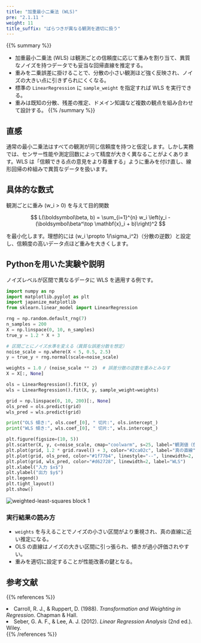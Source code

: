 ```yaml
---
title: "加重最小二乗法 (WLS)"
pre: "2.1.11 "
weight: 11
title_suffix: "ばらつきが異なる観測を適切に扱う"
---
```


{{% summary %}}
- 加重最小二乗法 (WLS) は観測ごとの信頼度に応じて重みを割り当て、異質なノイズを持つデータでも妥当な回帰直線を推定する。
- 重みを二乗誤差に掛けることで、分散の小さい観測ほど強く反映され、ノイズの大きい点に引きずられにくくなる。
- 標準の `LinearRegression` に `sample_weight` を指定すれば WLS を実行できる。
- 重みは既知の分散、残差の推定、ドメイン知識など複数の観点を組み合わせて設計する。
{{% /summary %}}

## 直感
通常の最小二乗法はすべての観測が同じ信頼度を持つと仮定します。しかし実務では、センサー性能や測定回数によって精度が大きく異なることがよくあります。WLS は「信頼できる点の意見をより尊重する」ように重みを付け直し、線形回帰の枠組みで異質なデータを扱います。

## 具体的な数式
観測ごとに重み \(w_i > 0\) を与えて目的関数

$$
L(\boldsymbol\beta, b) = \sum_{i=1}^{n} w_i \left(y_i - (\boldsymbol\beta^\top \mathbf{x}_i + b)\right)^2
$$

を最小化します。理想的には \(w_i \propto 1/\sigma_i^2\)（分散の逆数）と設定し、信頼度の高いデータ点ほど重みを大きくします。

## Pythonを用いた実験や説明
ノイズレベルが区間で異なるデータに WLS を適用する例です。

```python
import numpy as np
import matplotlib.pyplot as plt
import japanize_matplotlib
from sklearn.linear_model import LinearRegression

rng = np.random.default_rng(7)
n_samples = 200
X = np.linspace(0, 10, n_samples)
true_y = 1.2 * X + 3

# 区間ごとにノイズ水準を変える（異質な誤差分散を想定）
noise_scale = np.where(X < 5, 0.5, 2.5)
y = true_y + rng.normal(scale=noise_scale)

weights = 1.0 / (noise_scale ** 2)  # 誤差分散の逆数を重みとみなす
X = X[:, None]

ols = LinearRegression().fit(X, y)
wls = LinearRegression().fit(X, y, sample_weight=weights)

grid = np.linspace(0, 10, 200)[:, None]
ols_pred = ols.predict(grid)
wls_pred = wls.predict(grid)

print("OLS 傾き:", ols.coef_[0], " 切片:", ols.intercept_)
print("WLS 傾き:", wls.coef_[0], " 切片:", wls.intercept_)

plt.figure(figsize=(10, 5))
plt.scatter(X, y, c=noise_scale, cmap="coolwarm", s=25, label="観測値（色=ノイズ）")
plt.plot(grid, 1.2 * grid.ravel() + 3, color="#2ca02c", label="真の直線")
plt.plot(grid, ols_pred, color="#1f77b4", linestyle="--", linewidth=2, label="OLS")
plt.plot(grid, wls_pred, color="#d62728", linewidth=2, label="WLS")
plt.xlabel("入力 $x$")
plt.ylabel("出力 $y$")
plt.legend()
plt.tight_layout()
plt.show()
```

![weighted-least-squares block 1](/images/basic/regression/weighted-least-squares_block01_ja.png)

### 実行結果の読み方
- `weights` を与えることでノイズの小さい区間がより重視され、真の直線に近い推定になる。
- OLS の直線はノイズの大きい区間に引っ張られ、傾きが過小評価されやすい。
- 重みを適切に設定することが性能改善の鍵となる。

## 参考文献
{{% references %}}
<li>Carroll, R. J., &amp; Ruppert, D. (1988). <i>Transformation and Weighting in Regression</i>. Chapman &amp; Hall.</li>
<li>Seber, G. A. F., &amp; Lee, A. J. (2012). <i>Linear Regression Analysis</i> (2nd ed.). Wiley.</li>
{{% /references %}}
